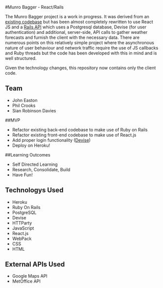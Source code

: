 #Munro Bagger - React/Rails

The Munro Bagger project is a work in progress. It was derived from an [existing codebase](https://github.com/johneas10/project3_Munro_Bagger) but has been almost completely rewritten to use React JS and a [Rails API](https://github.com/johneas10/MunroBagger_on_Rails) which uses a Postgresql database, Devise (for user authentication) and additional, server-side, API calls to gather weather forecasts and furnish the client with the necessary data. There are numerous points on this relatively simple project where the asynchronous nature of user behaviour and network traffic require the use of JS callbacks and Ruby threads but the code has been developed with this in mind and is well structured.

Given the technology changes, this repository now contains only the client code.

## Team
- John Easton
- Phil Crooks
- Sian Robinson Davies

##MVP
- Refactor existing back-end codebase to make use of Ruby on Rails
- Refactor existing front-end codebase to make use of React.js
- Add proper login functionality ([Devise](https://github.com/plataformatec/devise))
- Deploy on Heroku!

##Learning Outcomes
- Self Directed Learning
- Research, Consolidate, Build
- Have Fun!

## Technologys Used

- Heroku
- Ruby On Rails
- PostgreSQL
- Devise
- HTTParty
- JavaScript
- React.js
- WebPack
- CSS
- HTML

## External APIs Used

- Google Maps API
- MetOffice API

